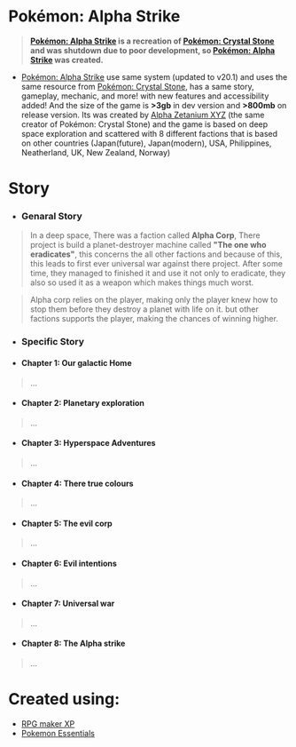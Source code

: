 # Pokémon: Alpha Strike
> **[Pokémon: Alpha Strike](https://github.com/UltraUnitilezer9909/Pokemon-Alpha-Strike) is a recreation of [Pokémon: Crystal Stone](https://github.com/UltraUnitilezer9909/PKMN--CS--ROTFK-discontinued) and was shutdown due to poor development, so [Pokémon: Alpha Strike](https://github.com/UltraUnitilezer9909/Pokemon-Alpha-Strike) was created.**

* [Pokémon: Alpha Strike](https://github.com/UltraUnitilezer9909/Pokemon-Alpha-Strike) use same system (updated to v20.1) and uses the same resource from [Pokémon: Crystal Stone](https://github.com/UltraUnitilezer9909/PKMN--CS--ROTFK-discontinued), has a same story, gameplay, mechanic, and more! with new features and accessibility added! And the size of the game is **>3gb** in dev version and **>800mb** on release version. Its was created by [Alpha Zetanium XYZ](https://github.com/UltraUnitilezer9909) (the same creator of Pokémon: Crystal Stone) and the game is based on deep space exploration and scattered with 8 different factions that is based on other countries (Japan(future), Japan(modern), USA, Philippines, Neatherland, UK, New Zealand, Norway)

# Story
  - ### Genaral Story
> In a deep space, There was a faction called **Alpha Corp**, There project is build a planet-destroyer machine called **"The one who eradicates"**, this concerns the all other factions and because of this, this leads to first ever universal war against there project. After some time, they managed to finished it and use it not only to eradicate, they also so used it as a weapon which makes things much worst.

> Alpha corp relies on the player, making only the player knew how to stop them before they destroy a planet with life on it. but other factions supports the player, making the chances of winning higher.

- ### Specific Story
 - #### Chapter 1: Our galactic Home
  > ...
 - #### Chapter 2: Planetary exploration
  > ...
 - #### Chapter 3: Hyperspace Adventures
  > ...
 - #### Chapter 4: There true colours
  > ...
 - #### Chapter 5: The evil corp
  > ...
 - #### Chapter 6: Evil intentions
  > ...
 - #### Chapter 7: Universal war
  > ...
 - #### Chapter 8: The Alpha strike
  > ...

# Created using:
* [RPG maker XP](https://www.rpgmakerweb.com/products/rpg-maker-xp)
* [Pokemon Essentials](https://github.com/Maruno17/pokemon-essentials)
